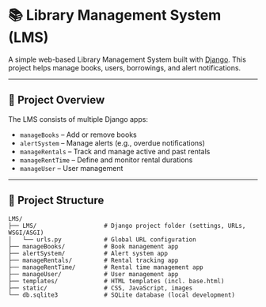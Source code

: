 # 📚 Library Management System (LMS)

A simple web-based Library Management System built with [Django](https://www.djangoproject.com/). 
This project helps manage books, users, borrowings, and alert notifications.

---

## 🔧 Project Overview

The LMS consists of multiple Django apps:

- `manageBooks` – Add or remove books
- `alertSystem` – Manage alerts (e.g., overdue notifications)
- `manageRentals` – Track and manage active and past rentals
- `manageRentTime` – Define and monitor rental durations
- `manageUser` – User management

---

## 📂 Project Structure

```text
LMS/
├── LMS/                   # Django project folder (settings, URLs, WSGI/ASGI)
│   └── urls.py            # Global URL configuration
├── manageBooks/           # Book management app
├── alertSystem/           # Alert system app
├── manageRentals/         # Rental tracking app
├── manageRentTime/        # Rental time management app
├── manageUser/            # User management app
├── templates/             # HTML templates (incl. base.html)
├── static/                # CSS, JavaScript, images
└── db.sqlite3             # SQLite database (local development)